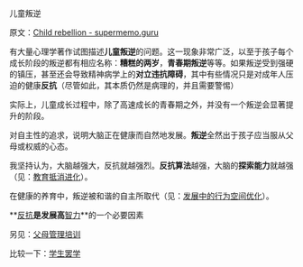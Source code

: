 儿童叛逆

原文：[Child rebellion - supermemo.guru](https://supermemo.guru/wiki/Child_rebellion)

有大量心理学著作试图描述**儿童叛逆**的问题。这一现象非常广泛，以至于孩子每个成长阶段的叛逆都有相应名称：**糟糕的两岁**，**青春期叛逆**等等。如果叛逆受到强硬的镇压，甚至还会导致精神病学上的**对立违抗障碍**，其中有些情况只是对成年人压迫的健康**反抗**（尽管如此，其本质仍然是病理的，并且需要警惕）

实际上，儿童成长过程中，除了高速成长的青春期之外，并没有一个叛逆会显著提升的阶段。

对自主性的追求，说明大脑正在健康而自然地发展。**叛逆**全然出于孩子应当服从父母或权威的心态。

我坚持认为，大脑越强大，反抗就越强烈。**反抗算法**越强，大脑的**探索能力**就越强（见：[教育抵消进化](https://supermemo.guru/wiki/Education_counteracts_evolution)）。

在健康的养育中，叛逆被和谐的自主所取代（见：[发展中的行为空间优化](https://supermemo.guru/wiki/Optimization_of_behavioral_spaces_in_development)）。

**[反抗](https://supermemo.guru/wiki/Reactance)**是发展高**[智力](https://supermemo.guru/wiki/Intelligence)**的一个必要因素

另见：[父母管理培训](https://en.wikipedia.org/wiki/Parent_management_training)

比较一下：[学生罢学](https://supermemo.guru/wiki/School_strike)